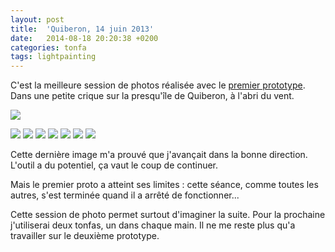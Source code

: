 ```yaml
---
layout: post
title:  'Quiberon, 14 juin 2013'
date:   2014-08-18 20:20:38 +0200
categories: tonfa
tags: lightpainting
---
```


C'est la meilleure session de photos réalisée avec le <a href="/posts/light-tonfa-premier-prototype">premier prototype</a>. Dans une petite crique sur la presqu'île de Quiberon, à l'abri du vent.

<img src="{{ site.url }}/assets/images/LTquiberon/quib4.JPG"/><!--more-->

<img src="{{ site.url }}/assets/images/LTquiberon/quib1.JPG"/>

<img src="{{ site.url }}/assets/images/LTquiberon/quib2.JPG"/>

<img src="{{ site.url }}/assets/images/LTquiberon/quib3.JPG"/>

<img src="{{ site.url }}/assets/images/LTquiberon/quib5.JPG"/>

<img src="{{ site.url }}/assets/images/LTquiberon/quib6.JPG"/>

<img src="{{ site.url }}/assets/images/LTquiberon/quibEnd.JPG"/>

<img src="{{ site.url }}/assets/images/LTquiberon/quibLast.JPG"/>

Cette dernière image m'a prouvé que j'avançait dans la bonne direction. L'outil a du potentiel, ça vaut le coup de continuer.

Mais le premier proto a atteint ses limites : cette séance, comme toutes les autres, s'est terminée quand il a arrêté de fonctionner...

Cette session de photo permet surtout d'imaginer la suite. Pour la prochaine j'utiliserai deux tonfas, un dans chaque main. Il ne me reste plus qu'a travailler sur le deuxième prototype.